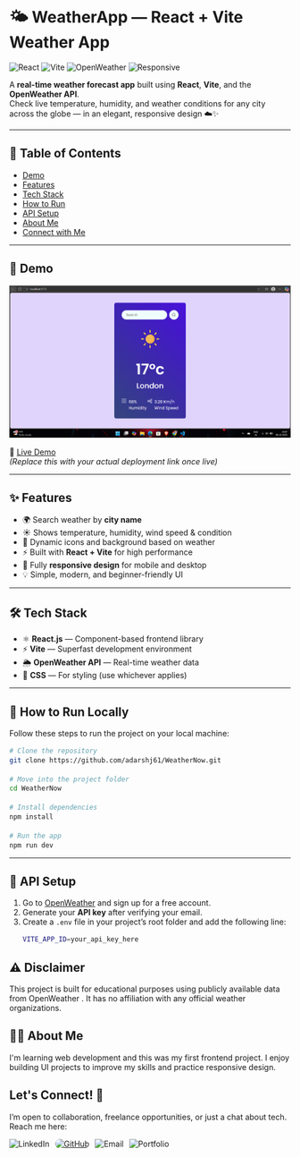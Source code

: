# 🌤️ WeatherApp — React + Vite Weather App

![React](https://img.shields.io/badge/React-20232A?style=for-the-badge&logo=react&logoColor=61DAFB)
![Vite](https://img.shields.io/badge/Vite-646CFF?style=for-the-badge&logo=vite&logoColor=white)
![OpenWeather](https://img.shields.io/badge/OpenWeather%20API-FFB703?style=for-the-badge&logo=cloudflare&logoColor=white)
![Responsive](https://img.shields.io/badge/Responsive-Yes-brightgreen?style=for-the-badge)

A **real-time weather forecast app** built using **React**, **Vite**, and the **OpenWeather API**.  
Check live temperature, humidity, and weather conditions for any city across the globe — in an elegant, responsive design ☁️✨  

---

## 📌 Table of Contents
- [Demo](#-demo)
- [Features](#-features)
- [Tech Stack](#-tech-stack)
- [How to Run](#-how-to-run-locally)
- [API Setup](#-api-setup)
- [About Me](#-about-me)
- [Connect with Me](#-connect-with-me)

---

## 🚀 Demo
![Weather App Screenshot](screenshot.png)

🔗 [Live Demo](https://adarshj61.github.io/WeatherNow/)  
*(Replace this with your actual deployment link once live)*  

---

## ✨ Features
- 🌍 Search weather by **city name**  
- ☀️ Shows temperature, humidity, wind speed & condition  
- 🌈 Dynamic icons and background based on weather  
- ⚡ Built with **React + Vite** for high performance  
- 📱 Fully **responsive design** for mobile and desktop  
- 💡 Simple, modern, and beginner-friendly UI  

---

## 🛠️ Tech Stack
- ⚛️ **React.js** — Component-based frontend library  
- ⚡ **Vite** — Superfast development environment  
- 🌦️ **OpenWeather API** — Real-time weather data  
- 🎨 **CSS** — For styling (use whichever applies)  

---

## 🚦 How to Run Locally

Follow these steps to run the project on your local machine:

```bash
# Clone the repository
git clone https://github.com/adarshj61/WeatherNow.git

# Move into the project folder
cd WeatherNow

# Install dependencies
npm install

# Run the app
npm run dev

```
---

## 🔑 API Setup

1. Go to [OpenWeather](https://openweathermap.org/api) and sign up for a free account.  
2. Generate your **API key** after verifying your email.  
3. Create a `.env` file in your project’s root folder and add the following line:
   ```bash
   VITE_APP_ID=your_api_key_here

## ⚠️ Disclaimer

This project is built for educational purposes using publicly available data from OpenWeather
.
It has no affiliation with any official weather organizations.

## 👨‍💻 About Me
I'm learning web development and this was my first frontend project.
I enjoy building UI projects to improve my skills and practice responsive design.


## Let's Connect! 🤝
I’m open to collaboration, freelance opportunities, or just a chat about tech. Reach me here:

<p align="left" style="display: flex; gap: 10px; flex-wrap: wrap;">
  <a href="https://www.linkedin.com/in/adarsh-jaiswal-78a266353" target="_blank" style="text-decoration:none;">
    <img src="https://img.shields.io/badge/LinkedIn-0077B5?style=for-the-badge&logo=linkedin&logoColor=white" alt="LinkedIn" class="neon-badge"/>
  </a>
 <a href="https://github.com/adarshj61" target="_blank">
  <img src="https://img.shields.io/badge/GitHub-100000?style=for-the-badge&logo=github&logoColor=white" 
       alt="GitHub" 
       style="border-radius:12px; transition: all 0.3s ease-in-out; filter: drop-shadow(0 0 5px rgba(255,255,255,0.2));"/>
</a>

  <a href="mailto:aj941545@gmail.com" style="text-decoration:none;">
    <img src="https://img.shields.io/badge/Email-D14836?style=for-the-badge&logo=gmail&logoColor=white" alt="Email" class="neon-badge"/>
  </a>
  <a href="" target="_blank" style="text-decoration:none;">
    <img src="https://img.shields.io/badge/Portfolio-FF5722?style=for-the-badge&logo=firefox&logoColor=white" alt="Portfolio" class="neon-badge"/>
  </a>
</p>

